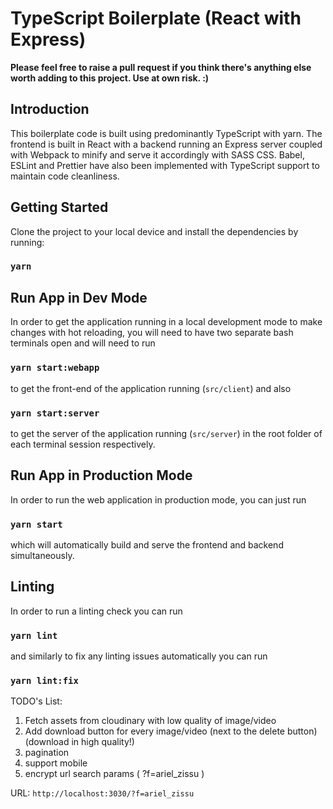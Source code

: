 # TypeScript Boilerplate (React with Express)

**Please feel free to raise a pull request if you think there's anything else worth adding to this project. Use at own risk. :)**

## Introduction

This boilerplate code is built using predominantly TypeScript with yarn. The frontend is built in React with a backend running an Express server coupled with Webpack to minify and serve it accordingly with SASS CSS. Babel, ESLint and Prettier have also been implemented with TypeScript support to maintain code cleanliness.

## Getting Started

Clone the project to your local device and install the dependencies by running:

### `yarn`

## Run App in Dev Mode

In order to get the application running in a local development mode to make changes with hot reloading, you will need to have two separate bash terminals open and will need to run

### `yarn start:webapp`

to get the front-end of the application running (`src/client`) and also

### `yarn start:server`

to get the server of the application running (`src/server`) in the root folder of each terminal session respectively.

## Run App in Production Mode

In order to run the web application in production mode, you can just run

### `yarn start`

which will automatically build and serve the frontend and backend simultaneously.

## Linting

In order to run a linting check you can run 

### `yarn lint`

and similarly to fix any linting issues automatically you can run

### `yarn lint:fix`


TODO's List:
1. Fetch assets from cloudinary with low quality of image/video
2. Add download button for every image/video (next to the delete button) (download in high quality!)
3. pagination
4. support mobile
5. encrypt url search params ( ?f=ariel_zissu )


URL: `http://localhost:3030/?f=ariel_zissu`
